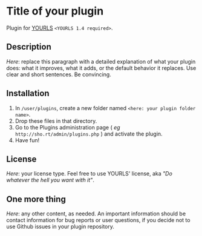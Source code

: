 Title of your plugin
====================

Plugin for [YOURLS](http://yourls.org) `<YOURLS 1.4 required>`. 

Description
-----------
*Here*: replace this paragraph with a detailed explanation of what your plugin does: what it improves, what it adds, or the default behavior it replaces. Use clear and short sentences. Be convincing.

Installation
------------
1. In `/user/plugins`, create a new folder named `<here: your plugin folder name>`.
2. Drop these files in that directory.
3. Go to the Plugins administration page ( *eg* `http://sho.rt/admin/plugins.php` ) and activate the plugin.
4. Have fun!

License
-------
*Here*: your license type. Feel free to use YOURLS' license, aka *"Do whatever the hell you want with it"*.

One more thing
--------------
*Here*: any other content, as needed. An important information should be contact information for bug reports or user questions, if you decide not to use Github issues in your plugin repository.
